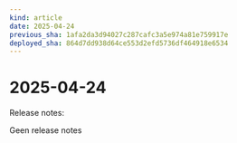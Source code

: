 ```yaml
---
kind: article
date: 2025-04-24
previous_sha: 1afa2da3d94027c287cafc3a5e974a81e759917e
deployed_sha: 864d7dd938d64ce553d2efd5736df464918e6534
---
```


# 2025-04-24

Release notes:

Geen release notes
